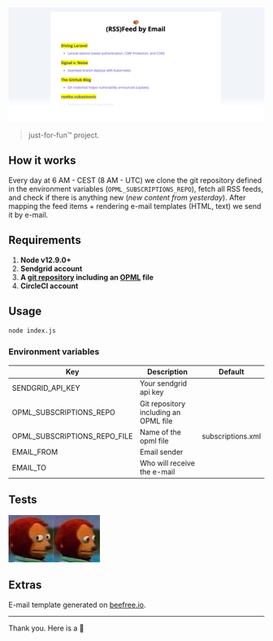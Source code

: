 <p align="center">
  <img src=".github/image.jpg" width="914" />
</p>

> just-for-fun™ project.

## How it works

Every day at 6 AM - CEST (8 AM - UTC) we clone the git repository defined in the environment variables (`OPML_SUBSCRIPTIONS_REPO`), fetch all RSS feeds, and check if there is anything new (_new content from yesterday_).
After mapping the feed items + rendering e-mail templates (HTML, text) we send it by e-mail.

## Requirements

1. **Node v12.9.0+**
1. **Sendgrid account**
1. **A [git repository](https://github.com/eduardostuart/opml) including an [OPML](https://en.wikipedia.org/wiki/OPML) file**
1. **CircleCI account**

## Usage

```sh
node index.js
```

### Environment variables

| Key | Description | Default |
|---|---|---|
| SENDGRID_API_KEY | Your sendgrid api key | |
| OPML_SUBSCRIPTIONS_REPO | Git repository including an OPML file | |
| OPML_SUBSCRIPTIONS_REPO_FILE| Name of the opml file | subscriptions.xml |
| EMAIL_FROM | Email sender | |
| EMAIL_TO | Who will receive the e-mail | |

## Tests

<img src=".github/tests.jpg" width="180" />

## Extras

E-mail template generated on [beefree.io](https://beefree.io/).

---

Thank you.
Here is a :cookie:
